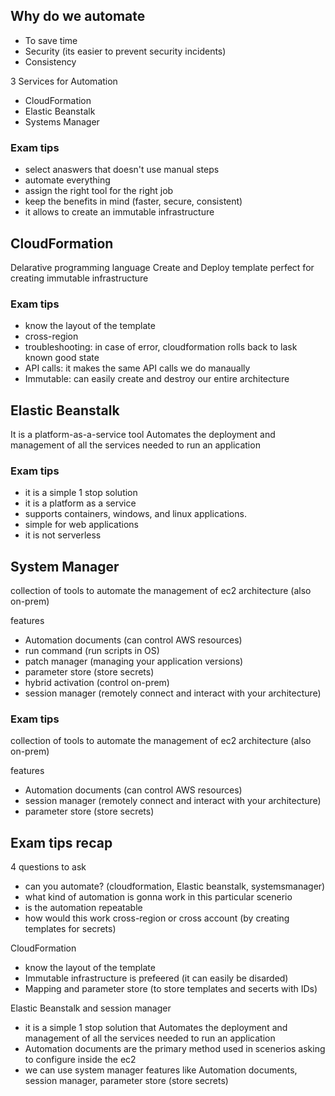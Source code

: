 ## Why do we automate
* To save time
* Security (its easier to prevent security incidents)
* Consistency

3 Services for Automation
* CloudFormation
* Elastic Beanstalk
* Systems Manager

### Exam tips
* select anaswers that doesn't use manual steps
* automate everything
* assign the right tool for the right job
* keep the benefits in mind (faster, secure, consistent)
* it allows to create an immutable infrastructure


## CloudFormation
Delarative programming language
Create and Deploy template
perfect for creating immutable infrastructure

### Exam tips
* know the layout of the template
* cross-region
* troubleshooting: in case of error, cloudformation rolls back to lask known good state
* API calls: it makes the same API calls we do manaually
* Immutable: can easily create and destroy our entire architecture


## Elastic Beanstalk
It is a platform-as-a-service tool
Automates the deployment and management of all the services needed to run an application 

### Exam tips
* it is a simple 1 stop solution
* it is a platform as a service
* supports containers, windows, and linux applications. 
* simple for web applications
* it is not serverless


## System Manager
collection of tools to automate the management of ec2 architecture (also on-prem)

features
* Automation documents (can control AWS resources)
* run command (run scripts in OS)
* patch manager (managing your application versions)
* parameter store (store secrets)
* hybrid activation (control on-prem)
* session manager (remotely connect and interact with your architecture)

### Exam tips
collection of tools to automate the management of ec2 architecture (also on-prem)

features
* Automation documents (can control AWS resources)
* session manager (remotely connect and interact with your architecture)
* parameter store (store secrets)


## Exam tips recap
4 questions to ask
* can you automate? (cloudformation, Elastic beanstalk, systemsmanager)
* what kind of automation is gonna work in this particular scenerio
* is the automation repeatable
* how would this work cross-region or cross account (by creating templates for secrets)

CloudFormation
* know the layout of the template
* Immutable infrastructure is prefeered (it can easily be disarded)
* Mapping and parameter store (to store templates and secerts with IDs)

Elastic Beanstalk and session manager
* it is a simple 1 stop solution that Automates the deployment and management of all the services needed to run an application
* Automation documents are the primary method used in scenerios asking to configure inside the ec2
* we can use system manager features like Automation documents, session manager, parameter store (store secrets)


